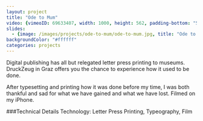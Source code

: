 ```yaml
---
layout: project
title: "Ode to Mum"
video: {vimeoID: 69633407, width: 1000, height: 562, padding-bottom: "54%"}
slides:
  - {image: /images/projects/ode-to-mum/ode-to-mum.jpg, title: "Ode to Mum"}
backgroundColor: "#ffffff"
categories: projects
---
```

Digital publishing has all but relegated letter press printing to museums. DruckZeug in Graz offers you the chance to experience how it used to be done. 

After typesetting and printing how it was done before my time, I was both thankful and sad for what we have gained and what we have lost. Filmed on my iPhone.

###Technical Details
Technology: Letter Press Printing, Typeography, Film
